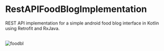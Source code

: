 # RestAPIFoodBlogImplementation
REST API implementation for a simple android food blog interface in Kotlin using Retrofit and RxJava. <br><br>


![foodbl](https://user-images.githubusercontent.com/38986305/68540587-8ea1f300-03ba-11ea-908f-16aa4668791b.gif)
